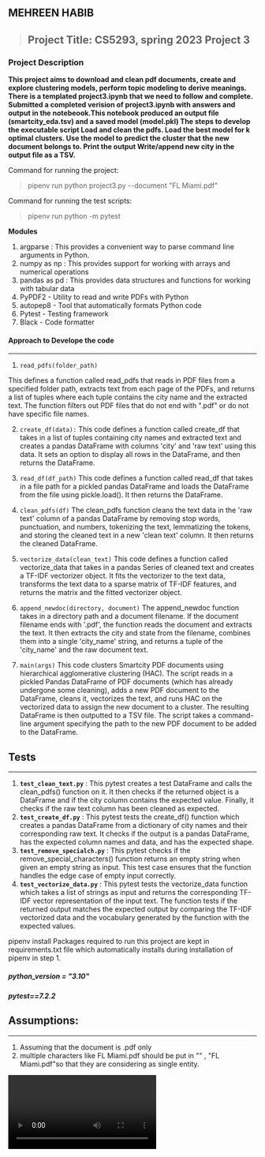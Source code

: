 **MEHREEN HABIB**
---------
> ## Project Title: CS5293, spring 2023 Project 3
### Project Description
 **This project aims to download and clean pdf documents, create and explore clustering models, perform topic modeling to derive meanings.
There is a templated project3.ipynb that we need to follow and complete. Submitted a completed verision of project3.ipynb with answers and output in the notebeook.This notebook produced an output file (smartcity_eda.tsv) and a saved model (model.pkl)
The steps to develop the executable script 
Load and clean the pdfs.
Load the best model for k optimal clusters.
Use the model to predict the cluster that the new document belongs to.
Print the output
Write/append new city in the output file as a TSV.**
 
 Command for running the project:
> pipenv run python project3.py --document "FL Miami.pdf"

Command for running the test scripts:
> pipenv run python -m pytest

 **Modules**
 1. argparse : This provides a convenient way to parse command line arguments in Python.
 2. numpy as np : This provides support for working with arrays and numerical operations
 3. pandas as pd : This provides data structures and functions for working with tabular data
 5. PyPDF2 - Utility to read and write PDFs with Python
 6. autopep8 - Tool that automatically formats Python code
 7. Pytest - Testing framework
 8. Black - Code formatter


 #### Approach to Develope the code
---
1. `read_pdfs(folder_path)`

This defines a function called read_pdfs that reads in PDF files from a specified folder path, extracts text from each page of the PDFs, and returns a list of tuples where each tuple contains the city name and the extracted text. The function filters out PDF files that do not end with ".pdf" or do not have specific file names.

2. `create_df(data):`
This code defines a function called create_df that takes in a list of tuples containing city names and extracted text and creates a pandas DataFrame with columns 'city' and 'raw text' using this data. It sets an option to display all rows in the DataFrame, and then returns the DataFrame.

3. `read_df(df_path)`
   This code defines a function called read_df that takes in a file path for a pickled pandas DataFrame and loads the DataFrame from the file using pickle.load(). It then returns the DataFrame.
4. `clean_pdfs(df)`
The clean_pdfs function cleans the text data in the 'raw text' column of a pandas DataFrame by removing stop words, punctuation, and numbers, tokenizing the text, lemmatizing the tokens, and storing the cleaned text in a new 'clean text' column. It then returns the cleaned DataFrame.
5. `vectorize_data(clean_text)`
   This code defines a function called vectorize_data that takes in a pandas Series of cleaned text and creates a TF-IDF vectorizer object. It fits the vectorizer to the text data, transforms the text data to a sparse matrix of TF-IDF features, and returns the matrix and the fitted vectorizer object.
6.  `append_newdoc(directory, document)`
 The append_newdoc function takes in a directory path and a document filename. If the document filename ends with '.pdf', the function reads the document and extracts the text. It then extracts the city and state from the filename, combines them into a single 'city_name' string, and returns a tuple of the 'city_name' and the raw document text.
7.  `main(args)`
This code clusters Smartcity PDF documents using hierarchical agglomerative clustering (HAC). The script reads in a pickled Pandas DataFrame of PDF documents (which has already undergone some cleaning), adds a new PDF document to the DataFrame, cleans it, vectorizes the text, and runs HAC on the vectorized data to assign the new document to a cluster. The resulting DataFrame is then outputted to a TSV file. The script takes a command-line argument specifying the path to the new PDF document to be added to the DataFrame.
 
 ## Tests
---
1. **`test_clean_text.py`** :  This pytest creates a test DataFrame and calls the clean_pdfs() function on it. It then checks if the returned object is a DataFrame and if the city column contains the expected value. Finally, it checks if the raw text column has been cleaned as expected.
2. **`test_create_df.py`** : This pytest tests the create_df() function which creates a pandas DataFrame from a dictionary of city names and their corresponding raw text. It checks if the output is a pandas DataFrame, has the expected column names and data, and has the expected shape.
3.  **`test_remove_specialch.py`** : This pytest checks if the remove_special_characters() function returns an empty string when given an empty string as input. This test case ensures that the function handles the edge case of empty input correctly.
4.  **`test_vectorize_data.py`** : This pytest tests the vectorize_data function which takes a list of strings as input and returns the corresponding TF-IDF vector representation of the input text. The function tests if the returned output matches the expected output by comparing the TF-IDF vectorized data and the vocabulary generated by the function with the expected values.


pipenv install
Packages required to run this project are kept in requirements.txt file which automatically installs during installation of pipenv in step 1.


##### python_version = "3.10"

##### pytest==7.2.2



## Assumptions:
---
1. Assuming that the document is .pdf only
2. multiple characters like FL Miami.pdf should be put in "" , "FL Miami.pdf"so that they are considering as single entity.



![](https://github.com/MehreenHabibr/cs5293sp23-project3/blob/main/Untitled%20(3)%20(1).mp4)

